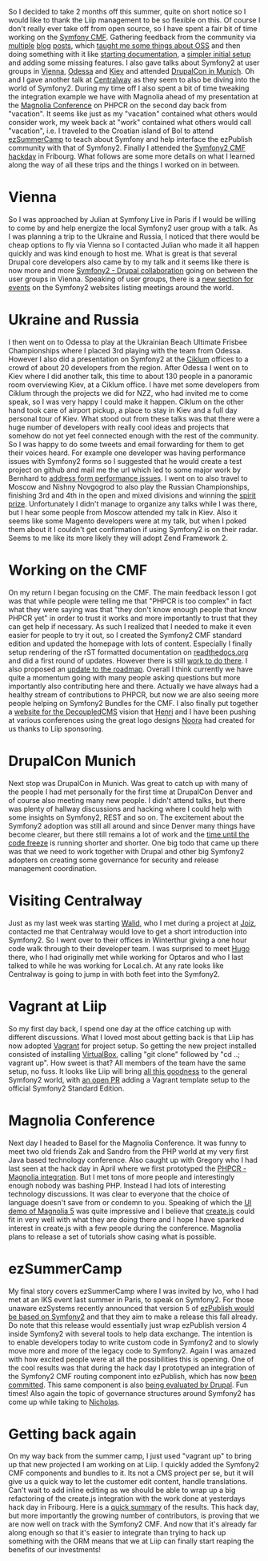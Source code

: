 So I decided to take 2 months off this summer, quite on short notice so I would like to thank the Liip management to be so flexible on this.
Of course I don't really ever take off from open source, so I have spent a fair bit of time working on the [Symfony CMF](http://cmf.symfony.com).
Gathering feedback from the community via [multiple](http://pooteeweet.org/blog/2123) [blog](http://pooteeweet.org/blog/2129) [posts](http://pooteeweet.org/blog/2146), which [taught me some things about OSS](http://pooteeweet.org/blog/2151) and then doing something with it like [starting documentation](http://symfony-cmf.readthedocs.org/en/latest/index.html), a [simpler initial setup](https://github.com/symfony-cmf/symfony-cmf-standard) and adding some missing features.
I also gave talks about Symfony2 at user groups in [Vienna](http://www.meetup.com/sfugvienna/events/69963632/), [Odessa](http://www.ciklum.com/join/community/explore-symfony2-code-odessa/) and [Kiev](http://www.ciklum.com/join/community/explore-symfony2-code/) and attended [DrupalCon in Munich](http://munich2012.drupal.org).
Oh and I gave another talk at [Centralway](http://centralway.ch) as they seem to also be diving into the world of Symfony2.
During my time off I also spent a bit of time tweaking the integration example we have with Magnolia ahead of my presentation at the [Magnolia Conference](http://www.magnolia-cms.com/community/magnolia-conference.html) on PHPCR on the second day back from "vacation".
It seems like just as my "vacation" contained what others would consider work, my week back at "work" contained what others would call "vacation", i.e. I traveled to the Croatian island of Bol to attend [ezSummerCamp](http://ezsummercamp.com) to teach about Symfony and help interface the ezPublish community with that of Symfony2.
Finally I attended the [Symfony2 CMF hackday](http://rocketlab.liip.ch/event/symfony_cmf_hackday_september) in Fribourg.
What follows are some more details on what I learned along the way of all these trips and the things I worked on in between.

Vienna
======

So I was approached by Julian at Symfony Live in Paris if I would be willing to come by and help energize the local Symfony2 user group with a talk.
As I was planning a trip to the Ukraine and Russia, I noticed that there would be cheap options to fly via Vienna so I contacted Julian who made it all happen quickly and was kind enough to host me.
What is great is that several Drupal core developers also came by to my talk and it seems like there is now more and more [Symfony2 - Drupal collaboration](http://groups.drupal.org/node/243968) going on between the user groups in Vienna.
Speaking of user groups, there is a [new section for events](http://symfony.com/events/) on the Symfony2 websites listing meetings around the world.

Ukraine and Russia
==================

I then went on to Odessa to play at the Ukrainian Beach Ultimate Frisbee Championships where I placed 3rd playing with the team from Odessa.
However I also did a presentation on Symfony2 at the [Ciklum](http://ciklum.com) offices to a crowd of about 20 developers from the region.
After Odessa I went on to Kiev where I did another talk, this time to about 130 people in a panoramic room overviewing Kiev, at a Ciklum office.
I have met some developers from Ciklum through the projects we did for NZZ, who had invited me to come speak, so I was very happy I could make it happen.
Ciklum on the other hand took care of airport pickup, a place to stay in Kiev and a full day personal tour of Kiev.
What stood out from these talks was that there were a huge number of developers with really cool ideas and projects that somehow do not yet feel connected enough with the rest of the community.
So I was happy to do some tweets and email forwarding for them to get their voices heard.
For example one developer was having performance issues with Symfony2 forms so I suggested that he would create a test project on github and mail me the url which led to some major work by Bernhard to [address form performance issues](http://symfony.com/blog/symfony-2-1-0-beta4-released).
I went on to also travel to Moscow and Nishny Novgogrod to also play the Russian Championships, finishing 3rd and 4th in the open and mixed divisions and winning the [spirit prize](http://en.wikipedia.org/wiki/Ultimate_frisbee#Spirit_of_the_Game).
Unfortunately I didn't manage to organize any talks while I was there, but I hear some people from Moscow attended my talk in Kiev.
Also it seems like some Magento developers were at my talk, but when I poked them about it I couldn't get confirmation if using Symfony2 is on their radar.
Seems to me like its more likely they will adopt Zend Framework 2.

Working on the CMF
==================

On my return I began focusing on the CMF.
The main feedback lesson I got was that while people were telling me that "PHPCR is too complex" in fact what they were saying was that "they don't know enough people that know PHPCR yet" in order to trust it works and more importantly to trust that they can get help if necessary.
As such I realized that I needed to make it even easier for people to try it out, so I created the Symfony2 CMF standard edition and updated the homepage with lots of content.
Especially I finally setup rendering of the rST formatted documentation on [readthedocs.org](http://readthedocs.org) and did a first round of updates.
However there is still [work to do there](https://github.com/symfony-cmf/symfony-cmf-docs/issues).
I also proposed an [update to the roadmap](https://groups.google.com/forum/?fromgroups=#!topic/symfony-cmf-devs/XwaDeFam79I).
Overall I think currently we have quite a momentum going with many people asking questions but more importantly also contributing here and there.
Actually we have always had a healthy stream of contributions to PHPCR, but now we are also seeing more people helping on Symfony2 Bundles for the CMF.
I also finally put together a [website for the DecoupledCMS](http://decoupledcms.org) vision that [Henri](http://bergie.iki.fi) and I have been pushing at various conferences using the great logo designs [Noora](http://www.noppes.fi) had created for us thanks to Liip sponsoring.

DrupalCon Munich
================

Next stop was DrupalCon in Munich.
Was great to catch up with many of the people I had met personally for the first time at DrupalCon Denver and of course also meeting many new people.
I didn't attend talks, but there was plenty of hallway discussions and hacking where I could help with some insights on Symfony2, REST and so on.
The excitement about the Symfony2 adoption was still all around and since Denver many things have become clearer, but there still remains a lot of work and the [time until the code freeze](http://buytaert.net/updated-drupal-8-release-schedule) is running shorter and shorter.
One big todo that came up there was that we need to work together with Drupal and other big Symfony2 adopters on creating some governance for security and release management coordination.

Visiting Centralway
===================

Just as my last week was starting [Walid](http://twitter.com/lido_lee), who I met during a project at [Joiz](http://joiz.ch), contacted me that Centralway would love to get a short introduction into Symfony2.
So I went over to their offices in Winterthur giving a one hour code walk through to their developer team.
I was surprised to meet [Hugo](http://twitter.com/hschot) there, who I had originally met while working for Optaros and who I last talked to while he was working for Local.ch.
At any rate looks like Centralway is going to jump in with both feet into the Symfony2.

Vagrant at Liip
===============

So my first day back, I spend one day at the office catching up with different discussions.
What I loved most about getting back is that Liip has now adopted [Vagrant](http://vagrantup.com) for project setup.
So getting the new project installed consisted of installing [VirtualBox](http://virtualbox.com), calling "git clone" followed by "cd ..; vagrant up".
How sweet is that? All members of the team have the same setup, no fuss.
It looks like Liip will bring [all this goodness](http://twitter.com/chregu/status/243768581773479936) to the general Symfony2 world, with [an open PR](https://github.com/symfony/symfony-standard/pull/407) adding a Vagrant template setup to the official Symfony2 Standard Edition.

Magnolia Conference
===================

Next day I headed to Basel for the Magnolia Conference.
It was funny to meet two old friends Zak and Sandro from the PHP world at my very first Java based technology conference.
Also caught up with Gregory who I had last seen at the hack day in April where we first prototyped the [PHPCR - Magnolia integration](https://github.com/symfony-cmf/cmf-sandbox/compare/magnolia_integration).
But I met tons of more people and interestingly enough nobody was bashing PHP.
Instead I had lots of interesting technology discussions.
It was clear to everyone that the choice of language doesn't save from or condemn to you.
Speaking of which the [UI demo of Magnolia 5](http://www.youtube.com/watch?v=6HhZhLpSGsk&list=PLxHBbwVVoCoZHAkbVM31t3qq-zavkLnxN) was quite impressive and I believe that [create.js](http://createjs.org) could fit in very well with what they are doing there and I hope I have sparked interest in create.js with a few people during the conference.
Magnolia plans to release a set of tutorials show casing what is possible.

ezSummerCamp
============

My final story covers ezSummerCamp where I was invited by Ivo, who I had met at an IKS event last summer in Paris, to speak on Symfony2.
For those unaware ezSystems recently announced that version 5 of [ezPublish would be based on Symfony2](http://share.ez.no/blogs/ez/an-explosive-cocktail-symfony-and-ez-publish-5-joining-forces) and that they aim to make a release this fall already.
Do note that this release would essentially just wrap ezPublish version 4 inside Symfony2 with several tools to help data exchange.
The intention is to enable developers today to write custom code in Symfony2 and to slowly move more and more of the legacy code to Symfony2.
Again I was amazed with how excited people were at all the possibilities this is opening.
One of the cool results was that during the hack day I prototyped an integration of the Symfony2 CMF routing component into ezPublish, which has now [been committed](https://github.com/ezsystems/ezp-next/commit/773b267f2a52c170aebe957dd13c8244ab31ee12).
This same component is also [being evaluated by Drupal](http://drupal.org/node/1606794).
Fun times! Also again the topic of governance structures around Symfony2 has come up while taking to [Nicholas](http://twitter.com/jeanvoye).

Getting back again
==================

On my way back from the summer camp, I just used "vagrant up" to bring up that new projected I am working on at Liip.
I quickly added the Symfony2 CMF components and bundles to it.
Its not a CMS project per se, but it will give us a quick way to let the customer edit content, handle translations.
Can't wait to add inline editing as we should be able to wrap up a big refactoring of the create.js integration with the work done at yesterdays hack day in Fribourg.
Here is a [quick summary](https://groups.google.com/d/msg/symfony-cmf-devs/XwaDeFam79I/uOfiyGzGpVMJ) of the results.
This hack day, but more importantly the growing number of contributors, is proving that we are now well on track with the Symfony2 CMF.
And now that it's already far along enough so that it's easier to integrate than trying to hack up something with the ORM means that we at Liip can finally start reaping the benefits of our investments!